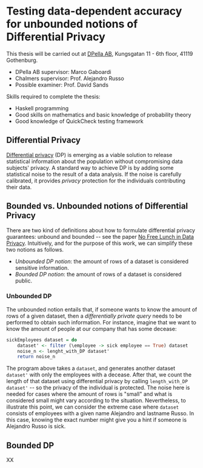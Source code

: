 # Testing data-dependent accuracy for unbounded notions of Differential Privacy

This thesis will be carried out at [DPella AB](www.dpella.io), Kungsgatan 11 -
6th floor, 41119 Gothenburg.

- DPella AB supervisor: Marco Gaboardi
- Chalmers supervisor: Prof. Alejandro Russo
- Possible examiner: Prof. David Sands

Skills required to complete the thesis:
- Haskell programming
- Good skills on mathematics and basic knowledge of probability theory
- Good knowledge of QuickCheck testing framework

## Differential Privacy

[Differential privacy](https://link.springer.com/chapter/10.1007/11681878_14)
(DP) is emerging as a viable solution to release statistical information about
the population without compromising data subjects' privacy. A standard way to
achieve DP is by adding some statistical noise to the result of a data analysis.
If the noise is carefully calibrated, it provides *privacy* protection for the
individuals contributing their data.

## Bounded vs. Unbounded notions of Differential Privacy

There are two kind of definitions about how to formulate differential privacy
guarantees: unbound and bounded -- see the paper [No Free Lunch in Data
Privacy](http://www.cse.psu.edu/~duk17/papers/nflprivacy.pdf). Intuitively, and
for the purpose of this work, we can simplify these two notions as follows.

- *Unbounded DP notion*: the amount of rows of a dataset is considered sensitive
  information.
- *Bounded DP notion*: the amount of rows of a dataset is considered public.

### Unbounded DP

The unbounded notion entails that, if someone wants to know the amount of rows
of a given dataset, then a *differentially private query* needs to be performed
to obtain such information. For instance, imagine that we want to know the
amount of people at our company that has some decease:

```haskell
sickEmployees dataset = do
    dataset' <- filter (\employee -> sick employee == True) dataset
    noise_n <- lenght_with_DP dataset'
    return noise_n
```

The program above takes a `dataset`, and generates another dataset `dataset'`
with only the employees with a decease. After that, we count the length of that
dataset using differential privacy by calling `length_with_DP dataset'` -- so
the privacy of the individual is protected. The noise here is needed for cases
where the amount of rows is "small" and what is considered small might vary
according to the situation. Nevertheless, to illustrate this point, we can
consider the extreme case where `dataset` consists of employees with a given
name Alejandro and lastname Russo. In this case, knowing the exact number might
give you a hint if someone is Alejandro Russo is sick.

## Bounded DP

 XX
